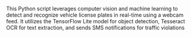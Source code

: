 This Python script leverages computer vision and machine learning to detect and recognize vehicle license plates in real-time using a webcam feed. It utilizes the TensorFlow Lite model for object detection, Tesseract OCR for text extraction, and sends SMS notifications for traffic violations

